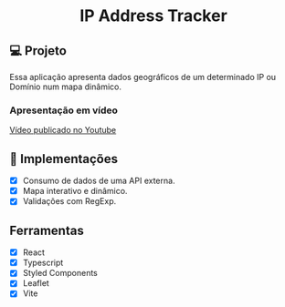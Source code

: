 <h1 align="center">
  IP Address Tracker
</h1>



## 💻 Projeto
Essa aplicação apresenta dados geográficos de um determinado IP ou Domínio num mapa dinâmico.

### Apresentação em vídeo
[Vídeo publicado no Youtube](https://youtu.be/toLpDp1iQJU)

## 🔨 Implementações

- [X] Consumo de dados de uma API externa.
- [X] Mapa interativo e dinâmico.
- [X] Validações com RegExp.

## Ferramentas
- [X] React
- [X] Typescript
- [X] Styled Components
- [X] Leaflet
- [X] Vite
